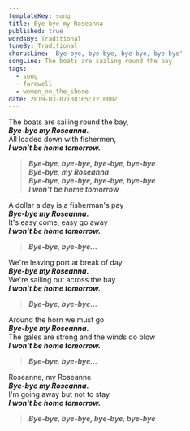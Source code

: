```yaml
---
templateKey: song
title: Bye-bye my Roseanna
published: true
wordsBy: Traditional
tuneBy: Traditional
chorusLine: 'Bye-bye, bye-bye, bye-bye, bye-bye'
songLine: The boats are sailing round the bay
tags:
  - song
  - farewell
  - women_on_the_shore
date: 2019-03-07T08:05:12.000Z
---
```

The boats are sailing round the bay,\
***Bye-bye my Roseanna.***\
All loaded down with fishermen,\
***I won't be home tomorrow.***

> ***Bye-bye, bye-bye, bye-bye, bye-bye\
Bye-bye, my Roseanna\
Bye-bye, bye-bye, bye-bye, bye-bye\
I won't be home tomorrow***

A dollar a day is a fisherman's pay\
***Bye-bye my Roseanna.***\
It's easy come, easy go away\
***I won't be home tomorrow.***

> ***Bye-bye, bye-bye...***

We're leaving port at break of day\
***Bye-bye my Roseanna.***\
We're sailing out across the bay\
***I won't be home tomorrow.***

> ***Bye-bye, bye-bye...***

Around the horn we must go\
***Bye-bye my Roseanna.***\
The gales are strong and the winds do blow\
***I won't be home tomorrow.***

> ***Bye-bye, bye-bye...***

Roseanne, my Roseanne\
***Bye-bye my Roseanna.***\
I'm going away but not to stay\
***I won't be home tomorrow.***

> ***Bye-bye, bye-bye, bye-bye, bye-bye***
